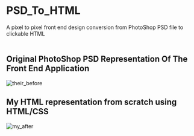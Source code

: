 # PSD_To_HTML
A pixel to pixel front end design conversion from PhotoShop PSD file to clickable HTML 
<br>
<br>

## Original PhotoShop PSD Representation Of The Front End Application
![their_before](https://user-images.githubusercontent.com/13370622/28557714-e6b36c00-70c2-11e7-93df-e552d0f1d200.png)


## My HTML representation from scratch using HTML/CSS
![my_after](https://user-images.githubusercontent.com/13370622/28557745-19aaf11e-70c3-11e7-9a27-239002432839.png)

